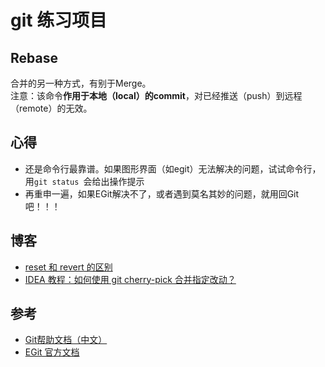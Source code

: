 # git 练习项目 

## Rebase
合并的另一种方式，有别于Merge。  
注意：该命令**作用于本地（local）的commit**，对已经推送（push）到远程（remote）的无效。

## 心得
- 还是命令行最靠谱。如果图形界面（如egit）无法解决的问题，试试命令行，用`git status `会给出操作提示
- 再重申一遍，如果EGit解决不了，或者遇到莫名其妙的问题，就用回Git吧！！！

## 博客
- [reset 和 revert 的区别](http://www.youngzy.com/blog/2019/08/git-difference-between-reset-and-revert-using-eclipse/)
- [IDEA 教程：如何使用 git cherry-pick 合并指定改动？]()


## 参考
- [Git帮助文档（中文）](https://git-scm.com/book/zh/v2)
- [EGit 官方文档](https://wiki.eclipse.org/EGit/User_Guide)
